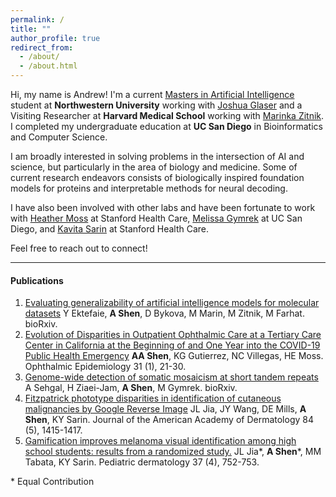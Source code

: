 ```yaml
---
permalink: /
title: ""
author_profile: true
redirect_from: 
  - /about/
  - /about.html
---
```


Hi, my name is Andrew! I'm a current [Masters in Artificial Intelligence](https://www.mccormick.northwestern.edu/artificial-intelligence/) student at **Northwestern University** working with [Joshua Glaser](https://glaserlab.github.io/) and a Visiting Researcher at **Harvard Medical School** working with [Marinka Zitnik](https://zitniklab.hms.harvard.edu/). I completed my undergraduate education at **UC San Diego** in Bioinformatics and Computer Science.

I am broadly interested in solving problems in the intersection of AI and science, but particularly in the area of biology and medicine. Some of current research endeavors consists of biologically inspired foundation models for proteins and interpretable methods for neural decoding. 

I have also been involved with other labs and have been fortunate to work with [Heather Moss](https://med.stanford.edu/mosslab/current-team.html#current_team) at Stanford Health Care, [Melissa Gymrek](https://gymreklab.com/) at UC San Diego, and [Kavita Sarin](https://sarinlab.stanford.edu/) at Stanford Health Care. 

Feel free to reach out to connect!

---

#### Publications

1. [Evaluating generalizability of artificial intelligence models for molecular datasets](https://www.ncbi.nlm.nih.gov/pmc/articles/PMC10925170/)
Y Ektefaie, **A Shen**, D Bykova, M Marin, M Zitnik, M Farhat. bioRxiv.
2. [Evolution of Disparities in Outpatient Ophthalmic Care at a Tertiary Care Center in California at the Beginning of and One Year into the COVID-19 Public Health Emergency](https://www.tandfonline.com/doi/abs/10.1080/09286586.2023.2180807)
**AA Shen**, KG Gutierrez, NC Villegas, HE Moss. Ophthalmic Epidemiology 31 (1), 21-30.
3. [Genome-wide detection of somatic mosaicism at short tandem repeats](https://www.ncbi.nlm.nih.gov/pmc/articles/PMC10690266/) 
A Sehgal, H Ziaei-Jam, **A Shen**, M Gymrek. bioRxiv.
4. [Fitzpatrick phototype disparities in identification of cutaneous malignancies by Google Reverse Image](https://www.jaad.org/article/S0190-9622(20)30826-4/fulltext)
JL Jia, JY Wang, DE Mills, **A Shen**, KY Sarin. Journal of the American Academy of Dermatology 84 (5), 1415-1417.
5. [Gamification improves melanoma visual identification among high school students: results from a randomized study.](https://onlinelibrary.wiley.com/doi/abs/10.1111/pde.14158)
JL Jia*, **A Shen***, MM Tabata, KY Sarin. Pediatric dermatology 37 (4), 752-753.

\* Equal Contribution

